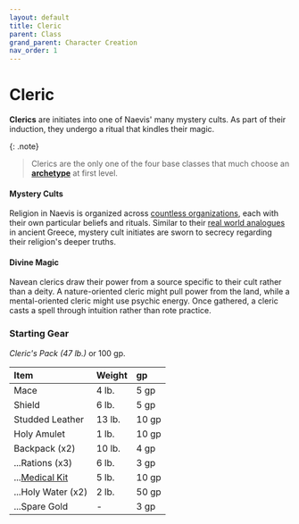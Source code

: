 ```yaml
---
layout: default
title: Cleric
parent: Class
grand_parent: Character Creation
nav_order: 1
---
```


# Cleric

**Clerics** are initiates into one of Naevis' many mystery cults. As part of their induction, they undergo a ritual that kindles their magic. 

{: .note}
> Clerics are the only one of the four base classes that much choose an [**archetype**](../../more/archetypes/index) at first level.

#### Mystery Cults

Religion in Naevis is organized across [countless organizations](../../the_frontier/canvaslands/mystery_cults), each with their own particular beliefs and rituals. Similar to their [real world analogues](https://en.wikipedia.org/wiki/Greco-Roman_mysteries) in ancient Greece, mystery cult initiates are sworn to secrecy regarding their religion's deeper truths.

#### Divine Magic

Navean clerics draw their power from a source specific to their cult rather than a deity. A nature-oriented cleric might pull power from the land, while a mental-oriented cleric might use psychic energy. Once gathered, a cleric casts a spell through intuition rather than rote practice.



### Starting Gear

_Cleric's Pack (47 lb.)_ or 100 gp.

| Item                                                        | Weight | gp    |
| :---------------------------------------------------------- | :----- | :---- |
| Mace                                                        | 4 lb.  | 5 gp  |
| Shield                                                      | 6 lb.  | 5 gp  |
| Studded Leather                                             | 13 lb. | 10 gp |
| Holy Amulet                                                 | 1 lb.  | 10 gp |
| Backpack (x2)                                               | 10 lb. | 4 gp  |
| ...Rations (x3)                                             | 6 lb.  | 3 gp  |
| ...[Medical Kit](../../gear/adventuring_gear/general_items) | 5 lb.  | 10 gp |
| ...Holy Water (x2)                                          | 2 lb.  | 50 gp |
| ...Spare Gold                                               | -      | 3 gp  |


<!-- {: .archetypes}
> [Dream Cult](../../more/archetypes/cleric_dream), [Hell Cult](../../more/archetypes/cleric_hell), [Stone Cult](../../more/archetypes/cleric_stone), [Winter Cult](../../more/archetypes/cleric_winter) -->

<!-- #### Occupations

Clerics have highly variable relationships with their communities. Some live in monasteries as reclusive spiritualists. Others serve as priests who officiate over weddings, harvest festivals, and funerals. Hermits are common, as are warrior priests employed by mercenary outfits. -->

<!-- #### The Rites of Induction

Navean clerics are no longer fully mortal after their initiation. The spark of divine magic is kindled within them and their physical appearance is marked in a manner that indicates their cult affiliation. Many [Hell Knights](../../more/archetypes/cleric_hell), for example, have eyes that glow with firelight.

A universal side-effect of initiation is the inability to have children. As a consequence of this, clerics are largely disbarred from the lines of succession of noble families. -->